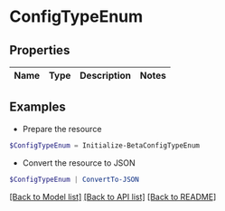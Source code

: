 # ConfigTypeEnum
## Properties

Name | Type | Description | Notes
------------ | ------------- | ------------- | -------------

## Examples

- Prepare the resource
```powershell
$ConfigTypeEnum = Initialize-BetaConfigTypeEnum 
```

- Convert the resource to JSON
```powershell
$ConfigTypeEnum | ConvertTo-JSON
```

[[Back to Model list]](../README.md#documentation-for-models) [[Back to API list]](../README.md#documentation-for-api-endpoints) [[Back to README]](../README.md)


